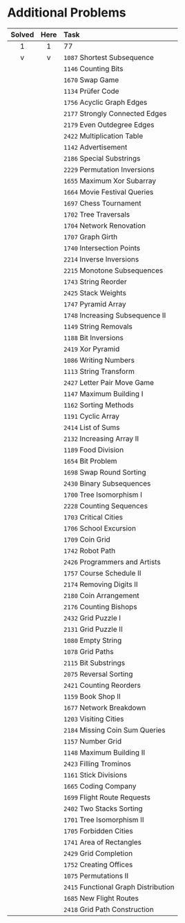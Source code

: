 # Additional Problems

| Solved | Here | Task |
|:------:|:----:|:-----|
| 1      | 1    | 77   |
| v | v | `1087` Shortest Subsequence
|   |   | `1146` Counting Bits
|   |   | `1670` Swap Game
|   |   | `1134` Prüfer Code
|   |   | `1756` Acyclic Graph Edges
|   |   | `2177` Strongly Connected Edges
|   |   | `2179` Even Outdegree Edges
|   |   | `2422` Multiplication Table
|   |   | `1142` Advertisement
|   |   | `2186` Special Substrings
|   |   | `2229` Permutation Inversions
|   |   | `1655` Maximum Xor Subarray
|   |   | `1664` Movie Festival Queries
|   |   | `1697` Chess Tournament
|   |   | `1702` Tree Traversals
|   |   | `1704` Network Renovation
|   |   | `1707` Graph Girth
|   |   | `1740` Intersection Points
|   |   | `2214` Inverse Inversions
|   |   | `2215` Monotone Subsequences
|   |   | `1743` String Reorder
|   |   | `2425` Stack Weights
|   |   | `1747` Pyramid Array
|   |   | `1748` Increasing Subsequence II
|   |   | `1149` String Removals
|   |   | `1188` Bit Inversions
|   |   | `2419` Xor Pyramid
|   |   | `1086` Writing Numbers
|   |   | `1113` String Transform
|   |   | `2427` Letter Pair Move Game
|   |   | `1147` Maximum Building I
|   |   | `1162` Sorting Methods
|   |   | `1191` Cyclic Array
|   |   | `2414` List of Sums
|   |   | `2132` Increasing Array II
|   |   | `1189` Food Division
|   |   | `1654` Bit Problem
|   |   | `1698` Swap Round Sorting
|   |   | `2430` Binary Subsequences
|   |   | `1700` Tree Isomorphism I
|   |   | `2228` Counting Sequences
|   |   | `1703` Critical Cities
|   |   | `1706` School Excursion
|   |   | `1709` Coin Grid
|   |   | `1742` Robot Path
|   |   | `2426` Programmers and Artists
|   |   | `1757` Course Schedule II
|   |   | `2174` Removing Digits II
|   |   | `2180` Coin Arrangement
|   |   | `2176` Counting Bishops
|   |   | `2432` Grid Puzzle I
|   |   | `2131` Grid Puzzle II
|   |   | `1080` Empty String
|   |   | `1078` Grid Paths
|   |   | `2115` Bit Substrings
|   |   | `2075` Reversal Sorting
|   |   | `2421` Counting Reorders
|   |   | `1159` Book Shop II
|   |   | `1677` Network Breakdown
|   |   | `1203` Visiting Cities
|   |   | `2184` Missing Coin Sum Queries
|   |   | `1157` Number Grid
|   |   | `1148` Maximum Building II
|   |   | `2423` Filling Trominos
|   |   | `1161` Stick Divisions
|   |   | `1665` Coding Company
|   |   | `1699` Flight Route Requests
|   |   | `2402` Two Stacks Sorting
|   |   | `1701` Tree Isomorphism II
|   |   | `1705` Forbidden Cities
|   |   | `1741` Area of Rectangles
|   |   | `2429` Grid Completion
|   |   | `1752` Creating Offices
|   |   | `1075` Permutations II
|   |   | `2415` Functional Graph Distribution
|   |   | `1685` New Flight Routes
|   |   | `2418` Grid Path Construction
